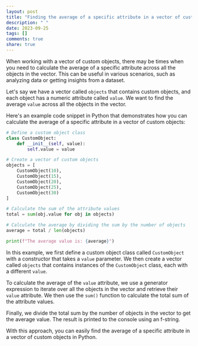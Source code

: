 ```yaml
---
layout: post
title: "Finding the average of a specific attribute in a vector of custom objects"
description: " "
date: 2023-09-25
tags: []
comments: true
share: true
---
```


When working with a vector of custom objects, there may be times when you need to calculate the average of a specific attribute across all the objects in the vector. This can be useful in various scenarios, such as analyzing data or getting insights from a dataset.

Let's say we have a vector called `objects` that contains custom objects, and each object has a numeric attribute called `value`. We want to find the average `value` across all the objects in the vector.

Here's an example code snippet in Python that demonstrates how you can calculate the average of a specific attribute in a vector of custom objects:

```python
# Define a custom object class
class CustomObject:
    def __init__(self, value):
        self.value = value

# Create a vector of custom objects
objects = [
    CustomObject(10),
    CustomObject(15),
    CustomObject(20),
    CustomObject(25),
    CustomObject(30)
]

# Calculate the sum of the attribute values
total = sum(obj.value for obj in objects)

# Calculate the average by dividing the sum by the number of objects
average = total / len(objects)

print(f"The average value is: {average}")
```

In this example, we first define a custom object class called `CustomObject` with a constructor that takes a `value` parameter. We then create a vector called `objects` that contains instances of the `CustomObject` class, each with a different `value`.

To calculate the average of the `value` attribute, we use a generator expression to iterate over all the objects in the vector and retrieve their `value` attribute. We then use the `sum()` function to calculate the total sum of the attribute values.

Finally, we divide the total sum by the number of objects in the vector to get the average value. The result is printed to the console using an f-string.

With this approach, you can easily find the average of a specific attribute in a vector of custom objects in Python.